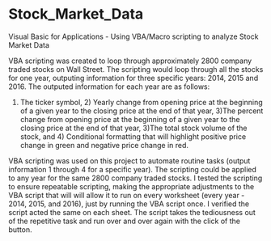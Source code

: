 # Stock_Market_Data
Visual Basic for Applications - Using VBA/Macro scripting to analyze Stock Market Data

VBA scripting was created to loop through approximately 2800 company traded stocks on Wall Street. The scripting would loop through all the stocks for one year, outputing information for three specific years: 2014, 2015 and 2016. The outputed information for each year are as follows:

1) The ticker symbol, 2) Yearly change from opening price at the beginning of a given year to the closing price at the end of that year, 3)The percent change from opening price at the beginning of a given year to the closing price at the end of that year, 3)The total stock volume of the stock, and 4) Conditional formatting that will highlight positive price change in green and negative price change in red.

VBA scripting was used on this project to automate routine tasks (output information 1 through 4 for a specific year). The scripting could be applied to any year for the same 2800 company traded stocks. I tested the scripting to ensure repeatable scripting, making the appropriate adjustments to the VBA script that will will allow it to run on every worksheet (every year - 2014, 2015, and 2016), just by running the VBA script once. I verified the script acted the same on each sheet. The script takes the tediousness out of the repetitive task and run over and over again with the click of the button.
 
